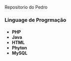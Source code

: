Repositorio do Pedro</h1>

<h3>Linguage de Progrmação</h3>

<h4>
  <ul>
    <li>PHP</li>
    <li>Java</li>
    <li>HTML</li>
    <li>Phyton</li>
    <li>MySQL</li>
  </ul>
</h4>
